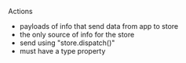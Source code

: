 Actions
- payloads of info that send data from app to store
- the only source of info for the store
- send using "store.dispatch()"
- must have a type property